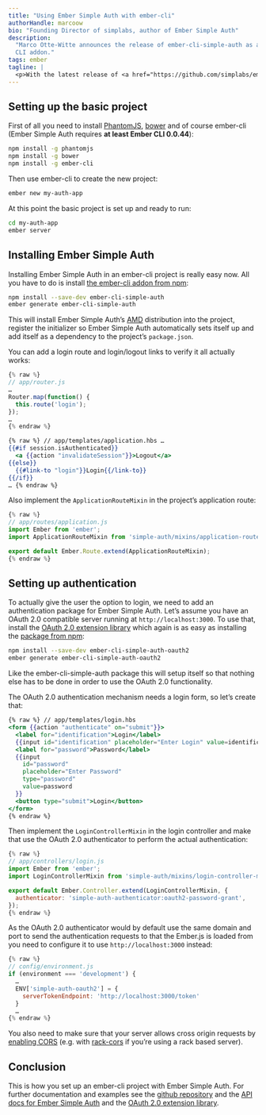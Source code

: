 ```yaml
---
title: "Using Ember Simple Auth with ember-cli"
authorHandle: marcoow
bio: "Founding Director of simplabs, author of Ember Simple Auth"
description:
  "Marco Otte-Witte announces the release of ember-cli-simple-auth as an Ember
  CLI addon."
tags: ember
tagline: |
  <p>With the latest release of <a href="https://github.com/simplabs/ember-simple-auth">Ember Simple Auth</a>, using the library with <a href="https://github.com/ember-cli/ember-cli">ember-cli</a> has become much simpler. As ember-cli in general is still pretty new to many people though, <strong>this post describes how to setup a project using Ember Simple Auth with ember-cli</strong>.</p>
---
```


## Setting up the basic project

First of all you need to install [PhantomJS](http://phantomjs.org),
[bower](http://bower.io) and of course ember-cli (Ember Simple Auth requires
**at least Ember CLI 0.0.44**):

```bash
npm install -g phantomjs
npm install -g bower
npm install -g ember-cli
```

Then use ember-cli to create the new project:

```bash
ember new my-auth-app
```

At this point the basic project is set up and ready to run:

```bash
cd my-auth-app
ember server
```

## Installing Ember Simple Auth

Installing Ember Simple Auth in an ember-cli project is really easy now. All you
have to do is install
[the ember-cli addon from npm](https://www.npmjs.com/package/ember-cli-simple-auth):

```bash
npm install --save-dev ember-cli-simple-auth
ember generate ember-cli-simple-auth
```

This will install Ember Simple Auth’s
[AMD](http://requirejs.org/docs/whyamd.html) distribution into the project,
register the initializer so Ember Simple Auth automatically sets itself up and
add itself as a dependency to the project’s `package.json`.

You can add a login route and login/logout links to verify it all actually
works:

```js
{% raw %}
// app/router.js
…
Router.map(function() {
  this.route('login');
});
…
{% endraw %}
```

```hbs
{% raw %} // app/templates/application.hbs …
{{#if session.isAuthenticated}}
  <a {{action "invalidateSession"}}>Logout</a>
{{else}}
  {{#link-to "login"}}Login{{/link-to}}
{{/if}}
… {% endraw %}
```

Also implement the `ApplicationRouteMixin` in the project’s application route:

```js
{% raw %}
// app/routes/application.js
import Ember from 'ember';
import ApplicationRouteMixin from 'simple-auth/mixins/application-route-mixin';

export default Ember.Route.extend(ApplicationRouteMixin);
{% endraw %}
```

## Setting up authentication

To actually give the user the option to login, we need to add an authentication
package for Ember Simple Auth. Let’s assume you have an OAuth 2.0 compatible
server running at `http://localhost:3000`. To use that, install the
[OAuth 2.0 extension library](https://github.com/simplabs/ember-simple-auth/blob/master/addon/authenticators/oauth2-password-grant.js)
which again is as easy as installing the
[package from npm](https://www.npmjs.com/package/ember-cli-simple-auth-oauth2):

```bash
npm install --save-dev ember-cli-simple-auth-oauth2
ember generate ember-cli-simple-auth-oauth2
```

Like the ember-cli-simple-auth package this will setup itself so that nothing
else has to be done in order to use the OAuth 2.0 functionality.

The OAuth 2.0 authentication mechanism needs a login form, so let’s create that:

```hbs
{% raw %} // app/templates/login.hbs
<form {{action "authenticate" on="submit"}}>
  <label for="identification">Login</label>
  {{input id="identification" placeholder="Enter Login" value=identification}}
  <label for="password">Password</label>
  {{input
    id="password"
    placeholder="Enter Password"
    type="password"
    value=password
  }}
  <button type="submit">Login</button>
</form>
{% endraw %}
```

Then implement the `LoginControllerMixin` in the login controller and make that
use the OAuth 2.0 authenticator to perform the actual authentication:

```js
{% raw %}
// app/controllers/login.js
import Ember from 'ember';
import LoginControllerMixin from 'simple-auth/mixins/login-controller-mixin';

export default Ember.Controller.extend(LoginControllerMixin, {
  authenticator: 'simple-auth-authenticator:oauth2-password-grant',
});
{% endraw %}
```

As the OAuth 2.0 authenticator would by default use the same domain and port to
send the authentication requests to that the Ember.js is loaded from you need to
configure it to use `http://localhost:3000` instead:

```js
{% raw %}
// config/environment.js
if (environment === 'development') {
  …
  ENV['simple-auth-oauth2'] = {
    serverTokenEndpoint: 'http://localhost:3000/token'
  }
  …
{% endraw %}
```

You also need to make sure that your server allows cross origin requests by
[enabling CORS](http://enable-cors.org) (e.g. with
[rack-cors](https://github.com/cyu/rack-cors) if you’re using a rack based
server).

## Conclusion

This is how you set up an ember-cli project with Ember Simple Auth. For further
documentation and examples see the
[github repository](https://github.com/simplabs/ember-simple-auth) and the
[API docs for Ember Simple Auth](http://ember-simple-auth.com/api/) and the
[OAuth 2.0 extension library](http://ember-simple-auth.com/api/).

